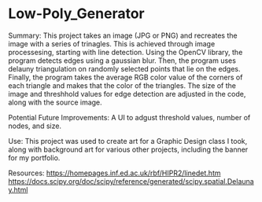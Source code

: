 # Low-Poly_Generator

Summary: 
This project takes an image (JPG or PNG) and recreates the image with a series of trinagles. This is achieved through image processesing, starting with line detection. Using the OpenCV library, the program detects edges using a gaussian blur. Then, the program uses delauny triangulation on randomly selected points that lie on the edges. Finally, the program takes the average RGB color value of the corners of each triangle and makes that the color of the triangles. The size of the image and threshhold values for edge detection are adjusted in the code, along with the source image. 

Potential Future Improvements: 
A UI to adgust threshold values, number of nodes, and size. 

Use: 
This project was used to create art for a Graphic Design class I took, along with background art for various other projects, including the banner for my portfolio. 

Resources:
https://homepages.inf.ed.ac.uk/rbf/HIPR2/linedet.htm
https://docs.scipy.org/doc/scipy/reference/generated/scipy.spatial.Delaunay.html 
